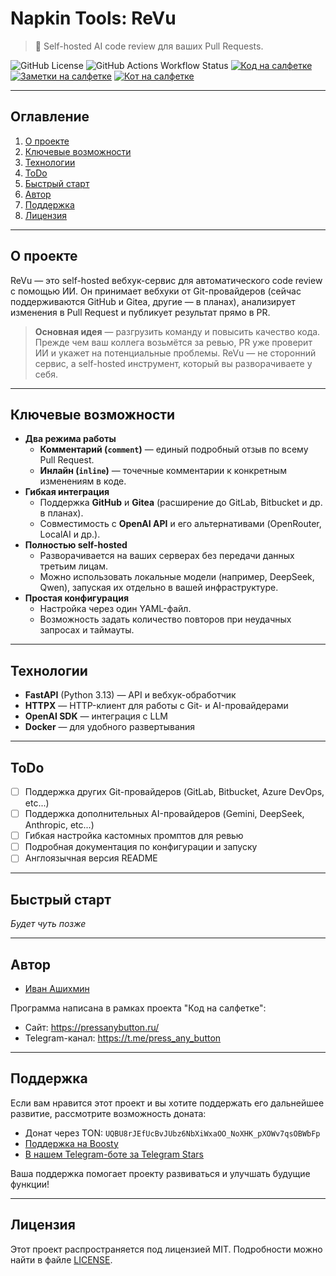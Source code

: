 # Napkin Tools: ReVu

> 🤖 Self-hosted AI code review для ваших Pull Requests.

![GitHub License](https://img.shields.io/github/license/proDreams/revu)
![GitHub Actions Workflow Status](https://img.shields.io/github/actions/workflow/status/proDreams/revu/lint.yaml)
[![Код на салфетке](https://img.shields.io/badge/Telegram-Код_на_салфетке-blue)](https://t.me/press_any_button)
[![Заметки на салфетке](https://img.shields.io/badge/Telegram-Заметки_на_салфетке-blue)](https://t.me/writeanynotes)
[![Кот на салфетке](https://img.shields.io/badge/Telegram-Кот_на_салфетке-blue)](https://t.me/+Li2vbxfWo0Q4ZDk6)

---

## Оглавление

1. [О проекте](#о-проекте)
2. [Ключевые возможности](#ключевые-возможности)
3. [Технологии](#технологии)
4. [ToDo](#todo)
5. [Быстрый старт](#быстрый-старт)
6. [Автор](#автор)
7. [Поддержка](#поддержка)
8. [Лицензия](#лицензия)

---

## О проекте

ReVu — это self-hosted вебхук-сервис для автоматического code review с помощью ИИ.
Он принимает вебхуки от Git-провайдеров (сейчас поддерживаются GitHub и Gitea, другие — в планах), анализирует изменения
в Pull Request и публикует результат прямо в PR.

> **Основная идея** — разгрузить команду и повысить качество кода. Прежде чем ваш коллега возьмётся за ревью, PR уже
> проверит ИИ и укажет на потенциальные проблемы.
> ReVu — не сторонний сервис, а self-hosted инструмент, который вы разворачиваете у себя.

---

## Ключевые возможности

* **Два режима работы**
    * **Комментарий (`comment`)** — единый подробный отзыв по всему Pull Request.
    * **Инлайн (`inline`)** — точечные комментарии к конкретным изменениям в коде.
* **Гибкая интеграция**
    * Поддержка **GitHub** и **Gitea** (расширение до GitLab, Bitbucket и др. в планах).
    * Совместимость с **OpenAI API** и его альтернативами (OpenRouter, LocalAI и др.).
* **Полностью self-hosted**
    * Разворачивается на ваших серверах без передачи данных третьим лицам.
    * Можно использовать локальные модели (например, DeepSeek, Qwen), запуская их отдельно в вашей инфраструктуре.
* **Простая конфигурация**
    * Настройка через один YAML-файл.
    * Возможность задать количество повторов при неудачных запросах и таймауты.

---

## Технологии

* **FastAPI** (Python 3.13) — API и вебхук-обработчик
* **HTTPX** — HTTP-клиент для работы с Git- и AI-провайдерами
* **OpenAI SDK** — интеграция с LLM
* **Docker** — для удобного развертывания

---

## ToDo

- [ ] Поддержка других Git-провайдеров (GitLab, Bitbucket, Azure DevOps, etc...)
- [ ] Поддержка дополнительных AI-провайдеров (Gemini, DeepSeek, Anthropic, etc...)
- [ ] Гибкая настройка кастомных промптов для ревью
- [ ] Подробная документация по конфигурации и запуску
- [ ] Англоязычная версия README

---

## Быстрый старт

_Будет чуть позже_

---

## Автор

- [Иван Ашихмин](https://t.me/proDreams)

Программа написана в рамках проекта "Код на салфетке":

- Сайт: https://pressanybutton.ru/
- Telegram-канал: https://t.me/press_any_button

---

## Поддержка

Если вам нравится этот проект и вы хотите поддержать его дальнейшее развитие, рассмотрите возможность доната:

- Донат через TON: `UQBU8rJEfUcBvJUbz6NbXiWxaOO_NoXHK_pXOWv7qsOBWbFp`
- [Поддержка на Boosty](https://boosty.to/prodream)
- [В нашем Telegram-боте за Telegram Stars](https://t.me/press_any_button_bot?start=donate)

Ваша поддержка помогает проекту развиваться и улучшать будущие функции!

---

## Лицензия

Этот проект распространяется под лицензией MIT. Подробности можно найти в файле [LICENSE](LICENSE).
